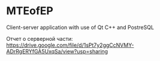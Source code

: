 # MTEofEP
Client-server application with use of Qt C++ and PostreSQL

Отчет о серверной части: https://drive.google.com/file/d/1sPt7y2ggCcNVMY-ADrRgERYfGA5UxqSa/view?usp=sharing
